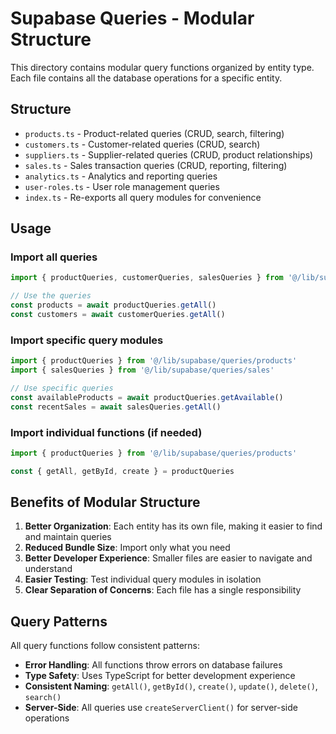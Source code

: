 # Supabase Queries - Modular Structure

This directory contains modular query functions organized by entity type. Each file contains all the database operations for a specific entity.

## Structure

- `products.ts` - Product-related queries (CRUD, search, filtering)
- `customers.ts` - Customer-related queries (CRUD, search)
- `suppliers.ts` - Supplier-related queries (CRUD, product relationships)
- `sales.ts` - Sales transaction queries (CRUD, reporting, filtering)
- `analytics.ts` - Analytics and reporting queries
- `user-roles.ts` - User role management queries
- `index.ts` - Re-exports all query modules for convenience

## Usage

### Import all queries
```typescript
import { productQueries, customerQueries, salesQueries } from '@/lib/supabase/queries'

// Use the queries
const products = await productQueries.getAll()
const customers = await customerQueries.getAll()
```

### Import specific query modules
```typescript
import { productQueries } from '@/lib/supabase/queries/products'
import { salesQueries } from '@/lib/supabase/queries/sales'

// Use specific queries
const availableProducts = await productQueries.getAvailable()
const recentSales = await salesQueries.getAll()
```

### Import individual functions (if needed)
```typescript
import { productQueries } from '@/lib/supabase/queries/products'

const { getAll, getById, create } = productQueries
```

## Benefits of Modular Structure

1. **Better Organization**: Each entity has its own file, making it easier to find and maintain queries
2. **Reduced Bundle Size**: Import only what you need
3. **Better Developer Experience**: Smaller files are easier to navigate and understand
4. **Easier Testing**: Test individual query modules in isolation
5. **Clear Separation of Concerns**: Each file has a single responsibility

## Query Patterns

All query functions follow consistent patterns:

- **Error Handling**: All functions throw errors on database failures
- **Type Safety**: Uses TypeScript for better development experience
- **Consistent Naming**: `getAll()`, `getById()`, `create()`, `update()`, `delete()`, `search()`
- **Server-Side**: All queries use `createServerClient()` for server-side operations